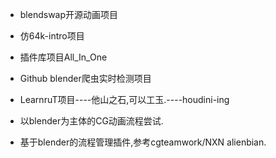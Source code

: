 *	blendswap开源动画项目

*	仿64k-intro项目

*	插件库项目All_In_One

*	Github blender爬虫实时检测项目

*	LearnruT项目----他山之石,可以工玉.----houdini-ing

*	以blender为主体的CG动画流程尝试.

*	基于blender的流程管理插件,参考cgteamwork/NXN alienbian.

